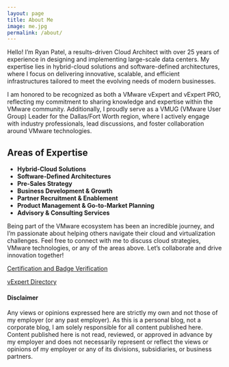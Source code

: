 ```yaml
---
layout: page
title: About Me
image: me.jpg
permalink: /about/
---
```

Hello! I’m Ryan Patel, a results-driven Cloud Architect with over 25 years of experience in designing and implementing large-scale data centers. My expertise lies in hybrid-cloud solutions and software-defined architectures, where I focus on delivering innovative, scalable, and efficient infrastructures tailored to meet the evolving needs of modern businesses.  

I am honored to be recognized as both a VMware vExpert and vExpert PRO, reflecting my commitment to sharing knowledge and expertise within the VMware community. Additionally, I proudly serve as a VMUG (VMware User Group) Leader for the Dallas/Fort Worth region, where I actively engage with industry professionals, lead discussions, and foster collaboration around VMware technologies.  

## Areas of Expertise  

- **Hybrid-Cloud Solutions**  
- **Software-Defined Architectures**  
- **Pre-Sales Strategy**  
- **Business Development & Growth**  
- **Partner Recruitment & Enablement**  
- **Product Management & Go-to-Market Planning**  
- **Advisory & Consulting Services**  

Being part of the VMware ecosystem has been an incredible journey, and I’m passionate about helping others navigate their cloud and virtualization challenges. Feel free to connect with me to discuss cloud strategies, VMware technologies, or any of the areas above. Let’s collaborate and drive innovation together!  

[Certification and Badge Verification][your-acclaim]

[vExpert Directory][vexpert-dir]

[your-acclaim]: https://www.youracclaim.com/users/vninjadfw/badges?sort=-state_updated_at&page=1
[vexpert-dir]: https://vexpert.vmware.com/directory/3465

<h4>Disclaimer</h4>

Any views or opinions expressed here are strictly my own and not those of my employer (or any past employer). As this is a personal blog, not a corporate blog, I am solely responsible for all content published here. Content published here is not read, reviewed, or approved in advance by my employer and does not necessarily represent or reflect the views or opinions of my employer or any of its divisions, subsidiaries, or business partners.
